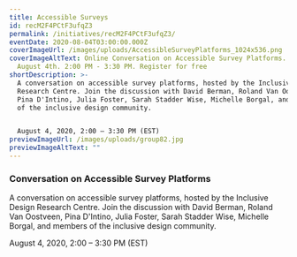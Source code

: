 ```yaml
---
title: Accessible Surveys
id: recM2F4PCtF3ufqZ3
permalink: /initiatives/recM2F4PCtF3ufqZ3/
eventDate: 2020-08-04T03:00:00.000Z
coverImageUrl: /images/uploads/AccessibleSurveyPlatforms_1024x536.png
coverImageAltText: Online Conversation on Accessible Survey Platforms. Tuesday,
  August 4th. 2:00 PM - 3:30 PM. Register for free
shortDescription: >-
  A conversation on accessible survey platforms, hosted by the Inclusive Design
  Research Centre. Join the discussion with David Berman, Roland Van Oostveen,
  Pina D'Intino, Julia Foster, Sarah Stadder Wise, Michelle Borgal, and members
  of the inclusive design community.


  August 4, 2020, 2:00 – 3:30 PM (EST)
previewImageUrl: /images/uploads/group82.jpg
previewImageAltText: ""
---
```

### **Conversation on Accessible Survey Platforms**

A conversation on accessible survey platforms, hosted by the Inclusive Design Research Centre. Join the discussion with David Berman, Roland Van Oostveen, Pina D'Intino, Julia Foster, Sarah Stadder Wise, Michelle Borgal, and members of the inclusive design community.

August 4, 2020, 2:00 – 3:30 PM (EST)
